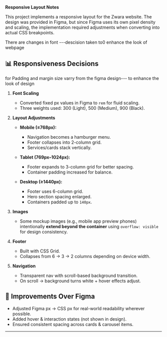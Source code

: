 **Responsive Layout Notes**

This project implements a responsive layout for the Zwara website. The design was provided in Figma, but since Figma uses its own pixel density and scaling, the implementation required adjustments when converting into actual CSS breakpoints.

There are changes in font ---descision taken to0 enhance the look of webpage

## 📊 Responsiveness Decisions
for Padding and margin size varry from the figma design--- to enhance the look of design
1. **Font Scaling**  
   - Converted fixed px values in Figma to `rem` for fluid scaling. 
   - Three weights used: 300 (Light), 500 (Medium), 900 (Black).  

2. **Layout Adjustments**  
   - **Mobile (≤768px):**  
     - Navigation becomes a hamburger menu.  
     - Footer collapses into 2-column grid.  
     - Services/cards stack vertically.  

   - **Tablet (769px–1024px):**  
     - Footer expands to 3-column grid for better spacing.  
     - Container padding increased for balance.  

   - **Desktop (≥1440px):**  
     - Footer uses 6-column grid.  
     - Hero section spacing enlarged.  
     - Containers padded up to `140px`.  

3. **Images**  
   - Some mockup images (e.g., mobile app preview phones) intentionally **extend beyond the container** using `overflow: visible` for design consistency.  

4. **Footer**  
   - Built with CSS Grid.  
   - Collapses from 6 → 3 → 2 columns depending on device width.  

5. **Navigation**  
   - Transparent nav with scroll-based background transition.  
   - On scroll → background turns white + hover effects adjust.  


## 🚀 Improvements Over Figma

- Adjusted Figma px → CSS px for real-world readability wherever possible.  
- Added hover & interaction states (not shown in design).  
- Ensured consistent spacing across cards & carousel items.  
---


